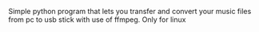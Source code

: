Simple python program that lets you transfer and convert your music files from pc to usb stick with use of ffmpeg. Only for linux
